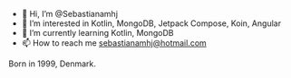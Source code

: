 - 👋 Hi, I’m @Sebastianamhj
- 👀 I’m interested in Kotlin, MongoDB, Jetpack Compose, Koin, Angular
- 🌱 I’m currently learning Kotlin, MongoDB
- 📫 How to reach me sebastianamhj@hotmail.com

Born in 1999, Denmark.
